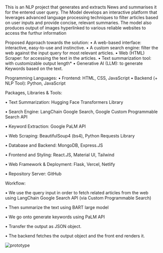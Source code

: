 This is an NLP project that generates and extracts  News and summarises it for the entered user query.
The Model develops an interactive platform that leverages advanced language processing
techniques to filter articles based on user inputs and provide concise, relevant summaries.
The model also produces output of images hyperlinked to various reliable websites to access the  furthur information

Proposed Approach towards the solution:
• A web-based interface: interactive, easy-to-use and instinctive.
• A custom search engine: filter the web against the input query for most relevant articles.
• Web (HTML) Scraper: for accessing the text in the articles.
• Text summarization tool: with customizable output length*
• Generative AI (LLM): to generate Keywords based on the text.


Programming Languages:
• Frontend: HTML, CSS, JavaScript
• Backend (+ NLP Tool): Python, JavaScript

Packages, Libraries & Tools:

• Text Summarization: Hugging Face Transformers Library

• Search Engine: LangChain Google Search, Google Custom Programmable Search API

• Keyword Extraction: Google PaLM API

• Web Scraping: BeautifulSoup4 (bs4), Python Requests Library

• Database and Backend: MongoDB, Express.JS

• Frontend and Styling: React.JS, Material UI, Tailwind

• Web Framework & Deployment: Flask, Vercel, Netlify

• Repository Server: GitHub

Workflow:

• We use the query input in order to
fetch related articles from the web
using LangChain Google Search
API (via Custom Programmable
Search)

• Then summarize the text using
BART large model

• We go onto generate keywords
using PaLM API


• Transfer the output as JSON
object.

• The backend fetches the output
object and the front end renders it.


![prototype](/home/aishanya/Desktop)
